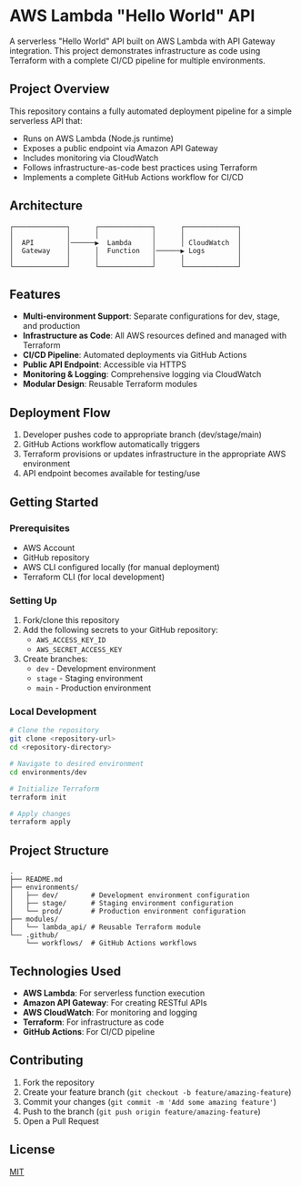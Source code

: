 # AWS Lambda "Hello World" API

A serverless "Hello World" API built on AWS Lambda with API Gateway integration. This project demonstrates infrastructure as code using Terraform with a complete CI/CD pipeline for multiple environments.

## Project Overview

This repository contains a fully automated deployment pipeline for a simple serverless API that:

- Runs on AWS Lambda (Node.js runtime)
- Exposes a public endpoint via Amazon API Gateway
- Includes monitoring via CloudWatch
- Follows infrastructure-as-code best practices using Terraform
- Implements a complete GitHub Actions workflow for CI/CD

## Architecture

```
┌─────────────┐      ┌─────────────┐      ┌─────────────┐
│             │      │             │      │             │
│  API        │──────▶  Lambda     │      │ CloudWatch  │
│  Gateway    │      │  Function   │──────▶ Logs        │
│             │      │             │      │             │
└─────────────┘      └─────────────┘      └─────────────┘
```

## Features

- **Multi-environment Support**: Separate configurations for dev, stage, and production
- **Infrastructure as Code**: All AWS resources defined and managed with Terraform
- **CI/CD Pipeline**: Automated deployments via GitHub Actions
- **Public API Endpoint**: Accessible via HTTPS
- **Monitoring & Logging**: Comprehensive logging via CloudWatch
- **Modular Design**: Reusable Terraform modules

## Deployment Flow

1. Developer pushes code to appropriate branch (dev/stage/main)
2. GitHub Actions workflow automatically triggers
3. Terraform provisions or updates infrastructure in the appropriate AWS environment
4. API endpoint becomes available for testing/use

## Getting Started

### Prerequisites

- AWS Account
- GitHub repository
- AWS CLI configured locally (for manual deployment)
- Terraform CLI (for local development)

### Setting Up

1. Fork/clone this repository
2. Add the following secrets to your GitHub repository:
   - `AWS_ACCESS_KEY_ID`
   - `AWS_SECRET_ACCESS_KEY`
3. Create branches:
   - `dev` - Development environment
   - `stage` - Staging environment
   - `main` - Production environment

### Local Development

```bash
# Clone the repository
git clone <repository-url>
cd <repository-directory>

# Navigate to desired environment
cd environments/dev

# Initialize Terraform
terraform init

# Apply changes
terraform apply
```

## Project Structure

```
.
├── README.md
├── environments/
│   ├── dev/        # Development environment configuration
│   ├── stage/      # Staging environment configuration
│   └── prod/       # Production environment configuration
├── modules/
│   └── lambda_api/ # Reusable Terraform module
└── .github/
    └── workflows/  # GitHub Actions workflows
```

## Technologies Used

- **AWS Lambda**: For serverless function execution
- **Amazon API Gateway**: For creating RESTful APIs
- **AWS CloudWatch**: For monitoring and logging
- **Terraform**: For infrastructure as code
- **GitHub Actions**: For CI/CD pipeline

## Contributing

1. Fork the repository
2. Create your feature branch (`git checkout -b feature/amazing-feature`)
3. Commit your changes (`git commit -m 'Add some amazing feature'`)
4. Push to the branch (`git push origin feature/amazing-feature`)
5. Open a Pull Request

## License

[MIT](LICENSE)
